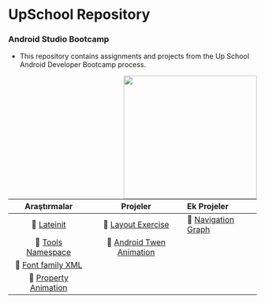 # UpSchool Repository
### Android Studio Bootcamp

- This repository contains assignments and projects from the Up School Android Developer Bootcamp process.
 <img align="right" width="270" height="250" src="https://media2.giphy.com/media/13HgwGsXF0aiGY/giphy.gif">


 |         Araştırmalar          |Projeler|          Ek Projeler         |
|:------------------------------------------------------------------------:|:---:|:-----|
| :bookmark_tabs: [Lateinit](https://github.com/senaecelik/UpSchool-Progress/tree/main/Ara%C5%9Ft%C4%B1rma%20%C3%96devleri#1)|:bookmark_tabs:  [Layout Exercise](https://github.com/senaecelik/UpSchool-Progress/tree/main/Projeler/Project%2001%20-%20Layout%20Exercise%20Project) |:bookmark_tabs:     [Navigation Graph](https://github.com/senaecelik/UpSchool-Progress/tree/main/Ek%20Projeler/NavigationGraph)
|:bookmark_tabs: [Tools Namespace](https://github.com/senaecelik/UpSchool-Progress/tree/main/Ara%C5%9Ft%C4%B1rma%20%C3%96devleri#2) |:bookmark_tabs:   [Android Twen Animation](https://github.com/senaecelik/UpSchool-Progress/tree/main/Projeler/Project%2002%20-%20Android%20Tween%20Animation%20Sample)   
|:bookmark_tabs: [Font family XML](https://github.com/senaecelik/UpSchool-Progress/tree/main/Ara%C5%9Ft%C4%B1rma%20%C3%96devleri#3)   
|:bookmark_tabs: [Property Animation](https://github.com/senaecelik/UpSchool-Progress/tree/main/Ara%C5%9Ft%C4%B1rma%20%C3%96devleri#4)   



